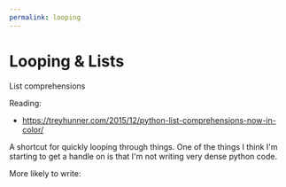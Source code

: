 ```yaml
---
permalink: looping
---
```


# Looping & Lists

List comprehensions

Reading: 

* https://treyhunner.com/2015/12/python-list-comprehensions-now-in-color/


A shortcut for quickly looping through things. One of the things I think I'm starting to get a handle on is that I'm not writing very dense python code.

More likely to write:
